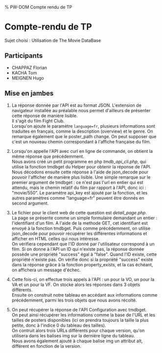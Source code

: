 % PW-DOM  Compte rendu de TP

# Compte-rendu de TP

Sujet choisi : Utilisation de The Movie DataBase

## Participants 

* CHAPPAZ Florian
* KACHA Tom
* MEIGNEN Hugo

## Mise en jambes

1. La réponse donnée par l'API est au format JSON. L'extension de navigateur installée au préalable nous permet d'ailleurs de présenter cette réponse de manière lisible.<br>
Il s'agit du film Fight Club.<br>
Lorsqu'on ajoute le paramètre <code>language=fr</code>, plusieurs informations sont traduites en français, comme la description (overview) et le genre. On remarque également que le poster_path change. On peut supposer que c'est un nouveau chemin correspondant à l'affiche française du film.<br>

2. Lorsqu'on appelle l'API avec curl en ligne de commande, on obtient la même réponse que précédemment.<br>
Nous avons créé un petit programme en php <em>tmdb_api_cli.php</em>, qui utilise la fonction tmdbget du Helper pour obtenir la réponse de l'API. Nous décodons ensuite cette réponse à l'aide de json_decode pour pouvoir l'afficher de manière plus lisible. Une simple remarque sur le premier argument de tmdbget : ce n'est pas l'url en entier qui est attendu, mais le chemin relatif du film par rapport à l'API, donc ici : "movie/550". Le paramètre api_key est ajouté par la fonction, et les autres paramètres comme "language=fr" peuvent être donnés en second argument.<br>

3. Le fichier pour le client web de cette question est <em>detail_page.php</em>.<br>
La page se présente comme un simple formulaire demandant un entier : l'identifiant d'un film. A l'aide de la methode GET, cet identifiant est envoyé à la fonction tmdbget. Puis comme précédemment, on utilise json_decode pour pouvoir récupérer les différentes informations et afficher en HTML celles qui nous intéresse.<br>
On vérifiera cependant que l'ID donné par l'utilisateur correspond à un film. Si on donne à l'API un ID qui n'existe pas, la réponse donnée possède une propriété "success" égal à "false". Quand l'ID existe, cette propriété n'existe pas. On vérifie donc si la propriété "success" existe dans la réponse grâce à la fonction property_exists, et la cas échéant, on affichera un message d'échec.<br>

4. Cette fois-ci, on effectue trois appels à l'API : un pour la VO, un pour la VA et un pour la VF. On stocke alors les réponses dans 3 objets différents.<br>
Ensuite on construit notre tableau en accédant aux informations comme précédemment, parmi les trois objets que nous avons récolté.

5. On peut récupérer la réponse de l'API Configuration avec tmdbget.<br>
On peut ainsi récupérer les informations comme la base de l'URL et les tailles de posters disponibles (ici on prendra toujours la taille la plus petite, donc à l'indice 0 du tableau des tailles).<br>
On contruit alors trois URLs différents pour chaque version, qu'on utilisera dans les balises img sur la dernière ligne du tableau.<br>
Nous avons également ajouté à chaque balise img un attribut alt, différent en fonction de la version.<br>